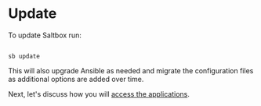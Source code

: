 # Update

To update Saltbox run:

``` shell

sb update

```

This will also upgrade Ansible as needed and migrate the configuration files as additional options are added over time.

Next, let's discuss how you will [access the applications](accessing_apps.md).
